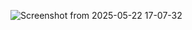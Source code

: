 ![Screenshot from 2025-05-22 17-07-32](https://github.com/user-attachments/assets/794fcb89-1fb6-40b0-8e51-ad809c4ad88a)
